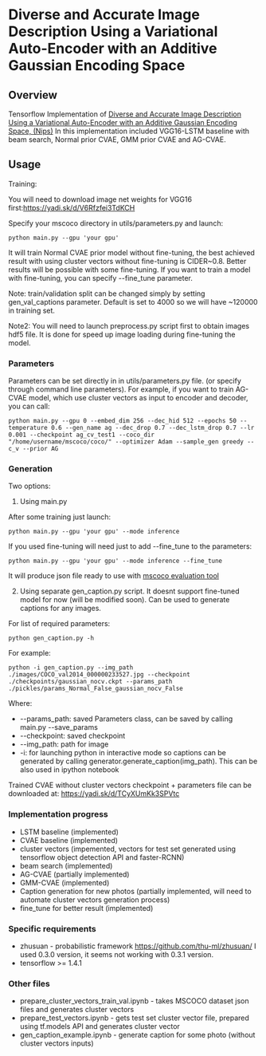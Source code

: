 # Diverse and Accurate Image Description Using a Variational Auto-Encoder with an Additive Gaussian Encoding Space

## Overview
 Tensorflow Implementation of [Diverse and Accurate Image Description Using a Variational Auto-Encoder with an Additive Gaussian Encoding Space, (Nips)](https://papers.nips.cc/paper/7158-diverse-and-accurate-image-description-using-a-variational-auto-encoder-with-an-additive-gaussian-encoding-space.pdf)
In this implementation included VGG16-LSTM baseline with beam search, Normal prior CVAE,
 GMM prior CVAE and AG-CVAE.

## Usage

Training:

You will need to download image net weights for VGG16 first:https://yadi.sk/d/V6Rfzfei3TdKCH

Specify your mscoco directory in utils/parameters.py and launch:
```shell=
python main.py --gpu 'your gpu'
```
It will train Normal CVAE prior model without fine-tuning, the best achieved result with using
cluster vectors without fine-tuning is CIDER~0.8. Better results will be possible with some fine-tuning.
If you want to train a model with fine-tuning, you can specify --fine_tune parameter.

Note: train/validation split can be changed simply by setting gen_val_captions parameter. Default is set to 4000 so we will have ~120000 in training set.

Note2: You will need to launch preprocess.py script first to obtain images hdf5 file. It is done for speed up image loading during fine-tuning the model.

### Parameters
Parameters can be set directly in in utils/parameters.py file.
(or specify through command line parameters).
For example, if you want to train AG-CVAE model, which use cluster vectors as input to encoder and decoder, you can call:
```shell=
python main.py --gpu 0 --embed_dim 256 --dec_hid 512 --epochs 50 --temperature 0.6 --gen_name ag --dec_drop 0.7 --dec_lstm_drop 0.7 --lr 0.001 --checkpoint ag_cv_test1 --coco_dir "/home/username/mscoco/coco/" --optimizer Adam --sample_gen greedy --c_v --prior AG
```

### Generation
Two options:

1) Using main.py

After some training just launch:
```shell=
python main.py --gpu 'your gpu' --mode inference
```
If you used fine-tuning will need just to add --fine_tune to the parameters:
```shell=
python main.py --gpu 'your gpu' --mode inference --fine_tune
```
It will produce json file ready to use with [mscoco evaluation tool](https://github.com/tylin/coco-caption)

2) Using separate gen_caption.py script. It doesnt support fine-tuned model for now (will be modified soon). Can be used to generate captions for any images.

For list of required parameters:
```shell=
python gen_caption.py -h
```
For example:
```
python -i gen_caption.py --img_path ./images/COCO_val2014_000000233527.jpg --checkpoint ./checkpoints/gaussian_nocv.ckpt --params_path ./pickles/params_Normal_False_gaussian_nocv_False
```
Where:
- --params_path: saved Parameters class, can be saved by calling main.py --save_params
- --checkpoint: saved checkpoint
- --img_path: path for image
- -i: for launching python in interactive mode so captions can be generated by calling generator.generate_caption(img_path). This can be also used in ipython notebook

Trained CVAE without cluster vectors checkpoint + parameters file can be downloaded at:
https://yadi.sk/d/TCyXUmKk3SPVtc

### Implementation progress
- LSTM baseline (implemented)
- CVAE baseline (implemented)
- cluster vectors (impemented, vectors for test set generated using
  tensorflow object detection API and faster-RCNN)
- beam search (implemented)
- AG-CVAE (partially implemented)
- GMM-CVAE (implemented)
- Caption generation for new photos (partially implemented, will need to automate cluster vectors generation process)
- fine_tune for better result (implemented)

### Specific requirements
- zhusuan - probabilistic framework https://github.com/thu-ml/zhusuan/
I used 0.3.0 version, it seems not working with 0.3.1 version.
- tensorflow >= 1.4.1

### Other files
- prepare_cluster_vectors_train_val.ipynb - takes MSCOCO dataset json files and generates cluster vectors
- prepare_test_vectors.ipynb - gets test set cluster vector file, prepared using tf.models API and generates cluster vector
- gen_caption_example.ipynb - generate caption for some photo (without cluster vectors inputs)
